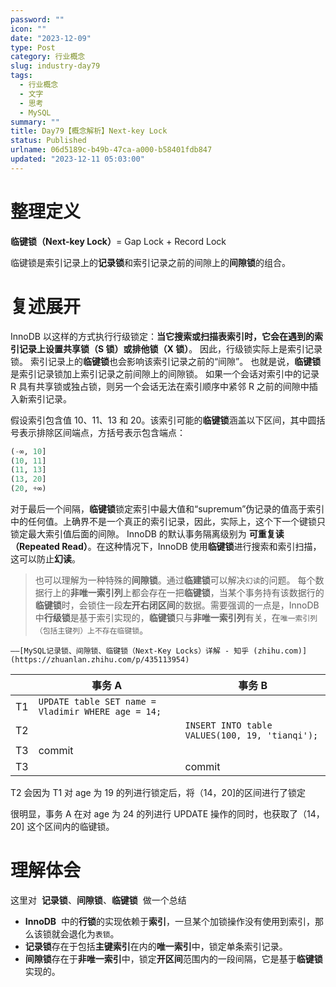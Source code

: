 ```yaml
---
password: ""
icon: ""
date: "2023-12-09"
type: Post
category: 行业概念
slug: industry-day79
tags:
  - 行业概念
  - 文字
  - 思考
  - MySQL
summary: ""
title: Day79【概念解析】Next-key Lock
status: Published
urlname: 06d5189c-b49b-47ca-a000-b58401fdb847
updated: "2023-12-11 05:03:00"
---
```


# 整理定义

**临键锁（Next-key Lock）**= Gap Lock + Record Lock

临键锁是索引记录上的**记录锁**和索引记录之前的间隙上的**间隙锁**的组合。

# 复述展开

InnoDB 以这样的方式执行行级锁定：**当它搜索或扫描表索引时，它会在遇到的索引记录上设置共享锁（S 锁）或排他锁（X 锁）**。 因此，行级锁实际上是索引记录锁。 索引记录上的**临键锁**也会影响该索引记录之前的“间隙”。 也就是说，**临键锁**是索引记录锁加上索引记录之前间隙上的间隙锁。 如果一个会话对索引中的记录 R 具有共享锁或独占锁，则另一个会话无法在索引顺序中紧邻 R 之前的间隙中插入新索引记录。

假设索引包含值 10、11、13 和 20。该索引可能的**临键锁**涵盖以下区间，其中圆括号表示排除区间端点，方括号表示包含端点：

```sql
(-∞, 10]
(10, 11]
(11, 13]
(13, 20]
(20, +∞)
```

对于最后一个间隔，**临键锁**锁定索引中最大值和“supremum”伪记录的值高于索引中的任何值。上确界不是一个真正的索引记录，因此，实际上，这个下一个键锁只锁定最大索引值后面的间隙。
InnoDB 的默认事务隔离级别为 **可重复读（Repeated Read）**。在这种情况下，InnoDB 使用**临键锁**进行搜索和索引扫描，这可以防止**幻读**。

> 也可以理解为一种特殊的**间隙锁**。通过**临建锁**可以解决`幻读`的问题。 每个数据行上的**非唯一索引列**上都会存在一把**临键锁**，当某个事务持有该数据行的**临键锁**时，会锁住一段**左开右闭区间**的数据。需要强调的一点是，InnoDB 中**行级锁**是基于索引实现的，**临键锁**只与**非唯一索引列**有关，在`唯一索引列（包括主键列）上不存在临键锁`。

    ——[MySQL记录锁、间隙锁、临键锁（Next-Key Locks）详解 - 知乎 (zhihu.com)](https://zhuanlan.zhihu.com/p/435113954)

|     | 事务 A                                             | 事务 B                                         |
| --- | -------------------------------------------------- | ---------------------------------------------- |
| T1  | `UPDATE table SET name = Vladimir WHERE age = 14;` |                                                |
| T2  |                                                    | `INSERT INTO table VALUES(100, 19, 'tianqi');` |
| T3  | commit                                             |                                                |
| T3  |                                                    | commit                                         |

T2 会因为 T1 对 age 为 19 的列进行锁定后，将（14，20]的区间进行了锁定

很明显，事务 A 在对 age 为 24 的列进行 UPDATE 操作的同时，也获取了（14，20] 这个区间内的临键锁。

# 理解体会

这里对  **记录锁**、**间隙锁**、**临键锁**  做一个总结

- **InnoDB**  中的**行锁**的实现依赖于**索引**，一旦某个加锁操作没有使用到索引，那么该锁就会退化为`表锁`。
- **记录锁**存在于包括**主键索引**在内的**唯一索引**中，锁定单条索引记录。
- **间隙锁**存在于**非唯一索引**中，锁定**开区间**范围内的一段间隔，它是基于**临键锁**实现的。
